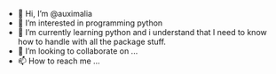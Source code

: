 - 👋 Hi, I’m @auximalia
- 👀 I’m interested in programming python
- 🌱 I’m currently learning python and i understand that I need to know how to handle with all the package stuff.
- 💞️ I’m looking to collaborate on ...
- 📫 How to reach me ...

<!---
auximalia/auximalia is a ✨ special ✨ repository because its `README.md` (this file) appears on your GitHub profile.
You can click the Preview link to take a look at your changes.
--->
